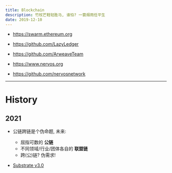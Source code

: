 ```yaml
---
title: Blockchain
description: 竹杖芒鞋轻胜马, 谁怕? 一蓑烟雨任平生
date: 2019-12-10
---
```


* https://swarm.ethereum.org
* https://github.com/LazyLedger
* https://github.com/ArweaveTeam

* https://www.nervos.org
* https://github.com/nervosnetwork

------------------

# History

## 2021

* 公链跨链是个伪命题, 未来:
  - 屈指可数的 **公链**
  - 不同领域/行业/团体各自的 **联盟链**
  - 跨(公)链? 伪需求!

* [Substrate v3.0](https://github.com/paritytech/substrate/releases/tag/v3.0.0)

